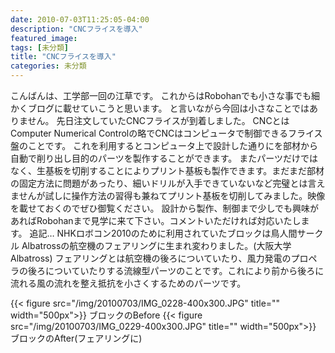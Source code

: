 ```yaml
---
date: 2010-07-03T11:25:05-04:00
description: "CNCフライスを導入"
featured_image: 
tags: [未分類]
title: "CNCフライスを導入"
categories: 未分類
---
```


こんばんは、工学部一回の江草です。
これからはRobohanでも小さな事でも細かくブログに載せていこうと思います。
と言いながら今回は小さなことではありません。
先日注文していたCNCフライスが到着しました。
CNCとはComputer Numerical Controlの略でCNCはコンピュータで制御できるフライス盤のことです。
これを利用するとコンピュータ上で設計した通りにを部材から自動で削り出し目的のパーツを製作することができます。
またパーツだけではなく、生基板を切削することによりプリント基板も製作できます。まだまだ部材の固定方法に問題があったり、細いドリルが入手できていないなど完璧とは言えませんが試しに操作方法の習得も兼ねてプリント基板を切削してみました。映像を載せておくのでぜひ御覧ください。
設計から製作、制御まで少しでも興味があればRobohanまで見学に来て下さい。コメントいただければ対応いたします。
追記…
NHKロボコン2010のために利用されていたブロックは鳥人間サークル Albatrossの航空機のフェアリングに生まれ変わりました。(大阪大学 Albatross)
フェアリングとは航空機の後ろについていたり、風力発電のプロペラの後ろについていたりする流線型パーツのことです。これにより前から後ろに流れる風の流れを整え抵抗を小さくするためのパーツです。

{{< figure src="/img/20100703/IMG_0228-400x300.JPG" title="" width="500px">}}
ブロックのBefore
{{< figure src="/img/20100703/IMG_0229-400x300.JPG" title="" width="500px">}}
ブロックのAfter(フェアリングに)
